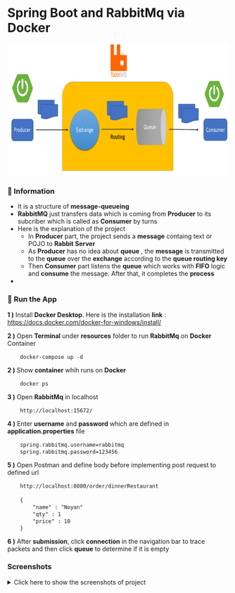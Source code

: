 # Spring Boot and RabbitMq via Docker

<img src="screenshots\rabbitmq_11.PNG" alt="Main Information" width="800" height="300">

### 📖 Information

<ul style="list-style-type:disc">
  <li>It is a structure of <b>message-queueing</b></li>
  <li><b>RabbitMQ</b> just transfers data which is coming from <b>Producer</b> to its subcriber which is called as <b>Consumer</b> by turns</li>
  <li>Here is the explanation of the project
      <ul>
        <li>In <b>Producer</b> part, the project sends a <b>message</b> containg text or POJO to <b>Rabbit Server</b></li>
        <li>As <b>Producer</b> has no idea about <b>queue</b> , the <b>message</b> is transmitted to the <b>queue</b> over the <b>exchange</b> according to the <b>queue routing key</b></li>
        <li>Then <b>Consumer</b> part listens the <b>queue</b> which works with <b>FIFO</b> logic and <b>consume</b> the message. After that, it completes the <b>process</b></li>
      </ul>
  </li>
  <li></li>
</ul>

### 🔨 Run the App

<b>1 )</b> Install <b>Docker Desktop</b>. Here is the installation <b>link</b> : https://docs.docker.com/docker-for-windows/install/

<b>2 )</b> Open <b>Terminal</b> under <b>resources</b> folder to run <b>RabbitMq</b> on <b>Docker</b> Container
```
    docker-compose up -d
```

<b>2 )</b> Show <b>container</b> whih runs on <b>Docker</b>
```
    docker ps
```

<b>3 )</b> Open <b>RabbitMq</b> in localhost</b>
```
    http://localhost:15672/
```

<b>4 )</b> Enter <b>username</b> and <b>password</b> which are defined in <b>application.properties</b> file </b>
```
    spring.rabbitmq.username=rabbitmq
    spring.rabbitmq.password=123456
```

<b>5 )</b> Open Postman and define body before implementing post request to defined url
```
    http://localhost:8080/order/dinnerRestaurant

    {
        "name" : "Noyan"
        "qty" : 1
        "price" : 10
    }

```

<b>6 )</b> After <b>submission</b>, click <b>connection</b> in the navigation bar to trace packets and then click <b>queue</b> to determine if it is empty

### Screenshots

<details>
<summary>Click here to show the screenshots of project</summary>
    <p> Figure 1 </p>
    <img src ="screenshots\rabbitmq_1.PNG">
    <p> Figure 2 </p>
    <img src ="screenshots\rabbitmq_2.PNG">
    <p> Figure 3 </p>
    <img src ="screenshots\rabbitmq_3.PNG">
    <p> Figure 4 </p>
    <img src ="screenshots\rabbitmq_4.PNG">
    <p> Figure 5 </p>
    <img src ="screenshots\rabbitmq_5.PNG">
    <p> Figure 6 </p>
    <img src ="screenshots\rabbitmq_6.PNG">
    <p> Figure 7 </p>
    <img src ="screenshots\rabbitmq_7.PNG">
    <p> Figure 8 </p>
    <img src ="screenshots\rabbitmq_8.PNG">
    <p> Figure 9 </p>
    <img src ="screenshots\rabbitmq_9.PNG">
    <p> Figure 10 </p>
    <img src ="screenshots\rabbitmq_10.PNG">
</details>